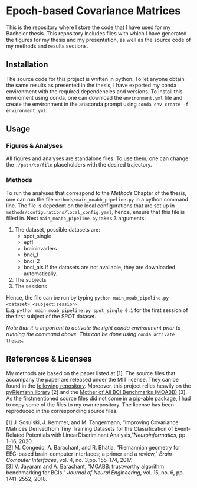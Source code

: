 # Epoch-based Covariance Matrices
This is the repository where I store the code that I have used for my Bachelor thesis. This repository includes files with which I have generated the figures for my thesis and my presentation, as well as the source code of my methods and results sections. 

## Installation
The source code for this project is written in python. To let anyone obtain the same results as presented in the thesis, I have exported my conda environment with the required dependencies and versions. To install this enviroment using conda, one can download the `environment.yml` file and create the environment in the anaconda prompt using `conda env create -f environment.yml`.

## Usage
### Figures & Analyses
All figures and analyses are standalone files. To use them, one can change the `./path/to/file` placeholders with the desired trajectory.

### Methods
To run the analyses that correspond to the _Methods_ Chapter of the thesis, one can run the file `methods/main_moabb_pipeline.py` in a python command line. The file is depedent on the local configurations that are set up in `methods/configurations/local_config.yaml`, hence, ensure that this file is filled in. Next `main_moabb_pipeline.py` takes 3 arguments: 
1. The dataset, possible datasets are:
    - spot_single
    - epfl
    - braininvaders
    - bnci_1
    - bnci_2
    - bnci_als
   If the datasets are not available, they are downloaded automatically.
2. The subjects
3. The sessions

Hence, the file can be run by typing `python main_moab_pipeline.py <dataset> <subject:session>`.<br>
E.g. `python main_moab_pipeline.py spot_single 0:1` for the first session of the first subject of the SPOT dataset. <br>

_Note that it is important to activate the right conda environment prior to running the command above. This can be done using_ `conda activate thesis`.<br>

## References & Licenses
My methods are based on the paper listed at [1]. The source files that accompany the paper are released under the MIT license. They can be found in the [following repository](https://github.com/jsosulski/time-decoupled-lda). Moreover, this project relies heavily on the [pyRiemann library](https://zenodo.org/record/18982#.YLdhSKgzZPY) [2] and the [Mother of All BCI Benchmarks (MOABB)](https://github.com/NeuroTechX/moabb) [3]. As the firstmentioned source files did not come in a pip-able package, I had to copy some of the files to my own repository. The license has been reproduced in the corresponding source files. 


[1] J.  Sosulski,  J.  Kemmer,  and  M.  Tangermann,  “Improving  Covariance  Matrices  Derivedfrom Tiny Training Datasets for the Classification of Event-Related Potentials with LinearDiscriminant Analysis,”_Neuroinformatics_, pp. 1–16, 2020.<br>
[2] M. Congedo, A. Barachant, and R. Bhatia, “Riemannian geometry for EEG-based brain-computer  interfaces;  a  primer  and  a  review,” _Brain-Computer  Interfaces_,  vol.  4,  no.  3,pp. 155–174, 2017.<br>
[3] V. Jayaram and A. Barachant, “MOABB: trustworthy algorithm benchmarking for BCIs,” _Journal of Neural Engineering_, vol. 15, no. 6, pp. 1741–2552, 2018.<br>

